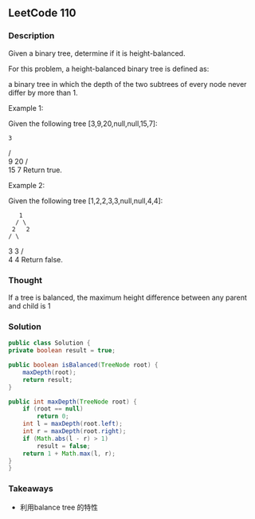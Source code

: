 ## LeetCode 110

### Description
Given a binary tree, determine if it is height-balanced.

For this problem, a height-balanced binary tree is defined as:

a binary tree in which the depth of the two subtrees of every node never differ by more than 1.

Example 1:

Given the following tree [3,9,20,null,null,15,7]:

    3
   / \
  9  20
    /  \
   15   7
Return true.

Example 2:

Given the following tree [1,2,2,3,3,null,null,4,4]:

       1
      / \
     2   2
    / \
   3   3
  / \
 4   4
Return false.

### Thought
If a tree is balanced, the maximum height difference between any parent and child is 1

### Solution
```java
public class Solution {
private boolean result = true;

public boolean isBalanced(TreeNode root) {
    maxDepth(root);
    return result;
}

public int maxDepth(TreeNode root) {
    if (root == null)
        return 0;
    int l = maxDepth(root.left);
    int r = maxDepth(root.right);
    if (Math.abs(l - r) > 1)
        result = false;
    return 1 + Math.max(l, r);
}
}
```

### Takeaways
* 利用balance tree 的特性
